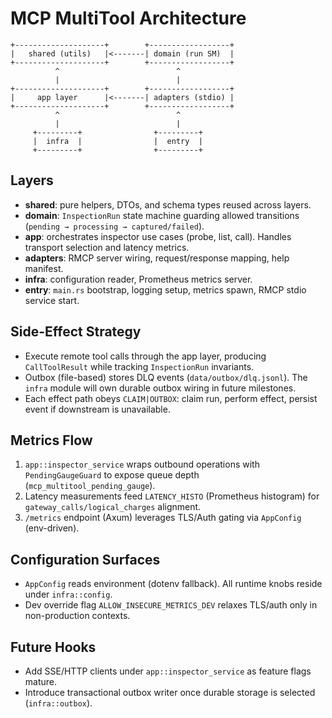 # MCP MultiTool Architecture

```
+--------------------+        +------------------+
|   shared (utils)   |<-------| domain (run SM)  |
+--------------------+        +------------------+
          ^                          ^
          |                          |
+--------------------+        +------------------+
|     app layer      |<-------| adapters (stdio) |
+--------------------+        +------------------+
          ^                          ^
          |                          |
     +---------+                +---------+
     |  infra  |                |  entry  |
     +---------+                +---------+
```

## Layers
- **shared**: pure helpers, DTOs, and schema types reused across layers.
- **domain**: `InspectionRun` state machine guarding allowed transitions (`pending → processing → captured/failed`).
- **app**: orchestrates inspector use cases (probe, list, call). Handles transport selection and latency metrics.
- **adapters**: RMCP server wiring, request/response mapping, help manifest.
- **infra**: configuration reader, Prometheus metrics server.
- **entry**: `main.rs` bootstrap, logging setup, metrics spawn, RMCP stdio service start.

## Side-Effect Strategy
- Execute remote tool calls through the app layer, producing `CallToolResult` while tracking `InspectionRun` invariants.
- Outbox (file-based) stores DLQ events (`data/outbox/dlq.jsonl`). The `infra` module will own durable outbox wiring in future milestones.
- Each effect path obeys `CLAIM|OUTBOX`: claim run, perform effect, persist event if downstream is unavailable.

## Metrics Flow
1. `app::inspector_service` wraps outbound operations with `PendingGaugeGuard` to expose queue depth (`mcp_multitool_pending_gauge`).
2. Latency measurements feed `LATENCY_HISTO` (Prometheus histogram) for `gateway_calls/logical_charges` alignment.
3. `/metrics` endpoint (Axum) leverages TLS/Auth gating via `AppConfig` (env-driven).

## Configuration Surfaces
- `AppConfig` reads environment (dotenv fallback). All runtime knobs reside under `infra::config`.
- Dev override flag `ALLOW_INSECURE_METRICS_DEV` relaxes TLS/auth only in non-production contexts.

## Future Hooks
- Add SSE/HTTP clients under `app::inspector_service` as feature flags mature.
- Introduce transactional outbox writer once durable storage is selected (`infra::outbox`).
